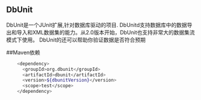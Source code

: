 DbUnit
------

DbUnit是一个JUnit扩展,针对数据库驱动的项目.
DbUnitd支持数据库中的数据导出和导入和XML数据集的能力。从2.0版本开始，DbUnit也支持非常大的数据集流模式下使用。 DbUnit的还可以帮助你验证数据是否符合预期

##Maven依赖

```bash
    <dependency>
      <groupId>org.dbunit</groupId>
      <artifactId>dbunit</artifactId>
      <version>${dbunitVersion}</version>
      <scope>test</scope>
    </dependency>
```
